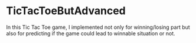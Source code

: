 # TicTacToeButAdvanced
In this Tic Tac Toe game, I implemented not only for winning/losing part but also for predicting if the game could lead to winnable situation or not.
